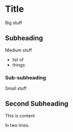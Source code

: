 # Title

Big stuff

## Subheading

Medium stuff

- list of
- things

### Sub-subheading

Small stuff

## Second Subheading

This is content

In two lines.
